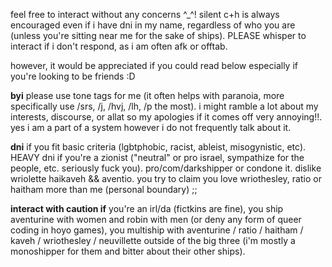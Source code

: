 feel free to interact without any concerns ^_^! silent c+h is always encouraged even if i have dni in my name, regardless of who you are (unless you're sitting near me for the sake of ships). PLEASE whisper to interact if i don't respond, as i am often afk or offtab.

however, it would be appreciated if you could read below especially if you're looking to be friends :D

**byi** please use tone tags for me (it often helps with paranoia, more specifically use /srs, /j, /hvj, /lh, /p the most). i might ramble a lot about my interests, discourse, or allat so my apologies if it comes off very annoying!!. yes i am a part of a system however i do not frequently talk about it.

**dni** if you fit basic criteria (lgbtphobic, racist, ableist, misogynistic, etc). HEAVY dni if you're a zionist ("neutral" or pro israel, sympathize for the people, etc. seriously fuck you). pro/com/darkshipper or condone it. dislike wriolette haikaveh && aventio. you try to claim you love wriothesley, ratio or haitham more than me (personal boundary) ;;

**interact with caution if** you're an irl/da (fictkins are fine), you ship aventurine with women and robin with men (or deny any form of queer coding in hoyo games), you multiship with aventurine / ratio / haitham / kaveh / wriothesley / neuvillette outside of the big three (i'm mostly a monoshipper for them and bitter about their other ships).
